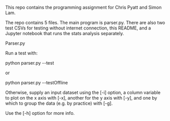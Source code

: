 This repo contains the programming assignment for Chris Pyatt and Simon Lam.

The repo contains 5 files. The main program is parser.py. There are also two test CSVs for testing without internet connection, this README, and a Jupyter notebook that runs the stats analysis separately.

Parser.py 

Run a test with:

  python parser.py --test
  
or

  python parser.py --testOffline
  

Otherwise, supply an input dataset using the [-i] option, a column variable to plot on the x axis with [-x], another for the y axis with [-y], and one by which to group the data (e.g. by practice) with [-g].

Use the [-h] option for more info.

